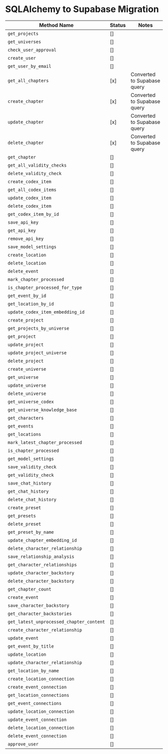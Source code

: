 # SQLAlchemy to Supabase Migration

| Method Name                                      | Status | Notes                                                                 |
|-------------------------------------------------|--------|-------------------------------------------------------------------------|
| `get_projects`                                  | []     |                                                                         |
| `get_universes`                                | []     |                                                                         |
| `check_user_approval`                           | []     |                                                                         |
| `create_user`                                   | []     |                                                                         |
| `get_user_by_email`                             | []     |                                                                         |
| `get_all_chapters`                              | [x]    | Converted to Supabase query                                             |
| `create_chapter`                                | [x]     | Converted to Supabase query                                             |
| `update_chapter`                                | [x]     | Converted to Supabase query                                             |
| `delete_chapter`                                | [x]     | Converted to Supabase query                                             |
| `get_chapter`                                   | []     |                                                                         |
| `get_all_validity_checks`                      | []     |                                                                         |
| `delete_validity_check`                        | []     |                                                                         |
| `create_codex_item`                             | []     |                                                                         |
| `get_all_codex_items`                           | []     |                                                                         |
| `update_codex_item`                             | []     |                                                                         |
| `delete_codex_item`                             | []     |                                                                         |
| `get_codex_item_by_id`                          | []     |                                                                         |
| `save_api_key`                                 | []     |                                                                         |
| `get_api_key`                                  | []     |                                                                         |
| `remove_api_key`                               | []     |                                                                         |
| `save_model_settings`                           | []     |                                                                         |
| `create_location`                              | []     |                                                                         |
| `delete_location`                              | []     |                                                                         |
| `delete_event`                                 | []     |                                                                         |
| `mark_chapter_processed`                        | []     |                                                                         |
| `is_chapter_processed_for_type`                | []     |                                                                         |
| `get_event_by_id`                              | []     |                                                                         |
| `get_location_by_id`                           | []     |                                                                         |
| `update_codex_item_embedding_id`               | []     |                                                                         |
| `create_project`                               | []     |                                                                         |
| `get_projects_by_universe`                     | []     |                                                                         |
| `get_project`                                  | []     |                                                                         |
| `update_project`                               | []     |                                                                         |
| `update_project_universe`                      | []     |                                                                         |
| `delete_project`                               | []     |                                                                         |
| `create_universe`                              | []     |                                                                         |
| `get_universe`                                 | []     |                                                                         |
| `update_universe`                              | []     |                                                                         |
| `delete_universe`                              | []     |                                                                         |
| `get_universe_codex`                           | []     |                                                                         |
| `get_universe_knowledge_base`                  | []     |                                                                         |
| `get_characters`                               | []     |                                                                         |
| `get_events`                                   | []     |                                                                         |
| `get_locations`                                | []     |                                                                         |
| `mark_latest_chapter_processed`                | []     |                                                                         |
| `is_chapter_processed`                         | []     |                                                                         |
| `get_model_settings`                           | []     |                                                                         |
| `save_validity_check`                          | []     |                                                                         |
| `get_validity_check`                           | []     |                                                                         |
| `save_chat_history`                            | []     |                                                                         |
| `get_chat_history`                             | []     |                                                                         |
| `delete_chat_history`                          | []     |                                                                         |
| `create_preset`                                | []     |                                                                         |
| `get_presets`                                  | []     |                                                                         |
| `delete_preset`                                | []     |                                                                         |
| `get_preset_by_name`                           | []     |                                                                         |
| `update_chapter_embedding_id`                  | []     |                                                                         |
| `delete_character_relationship`                | []     |                                                                         |
| `save_relationship_analysis`                   | []     |                                                                         |
| `get_character_relationships`                  | []     |                                                                         |
| `update_character_backstory`                   | []     |                                                                         |
| `delete_character_backstory`                   | []     |                                                                         |
| `get_chapter_count`                            | []     |                                                                         |
| `create_event`                                 | []     |                                                                         |
| `save_character_backstory`                     | []     |                                                                         |
| `get_character_backstories`                    | []     |                                                                         |
| `get_latest_unprocessed_chapter_content`       | []     |                                                                         |
| `create_character_relationship`                | []     |                                                                         |
| `update_event`                                 | []     |                                                                         |
| `get_event_by_title`                           | []     |                                                                         |
| `update_location`                              | []     |                                                                         |
| `update_character_relationship`                | []     |                                                                         |
| `get_location_by_name`                         | []     |                                                                         |
| `create_location_connection`                   | []     |                                                                         |
| `create_event_connection`                      | []     |                                                                         |
| `get_location_connections`                     | []     |                                                                         |
| `get_event_connections`                        | []     |                                                                         |
| `update_location_connection`                   | []     |                                                                         |
| `update_event_connection`                      | []     |                                                                         |
| `delete_location_connection`                   | []     |                                                                         |
| `delete_event_connection`                      | []     |                                                                         |
| `approve_user`                                 | []     |                                                                         |
